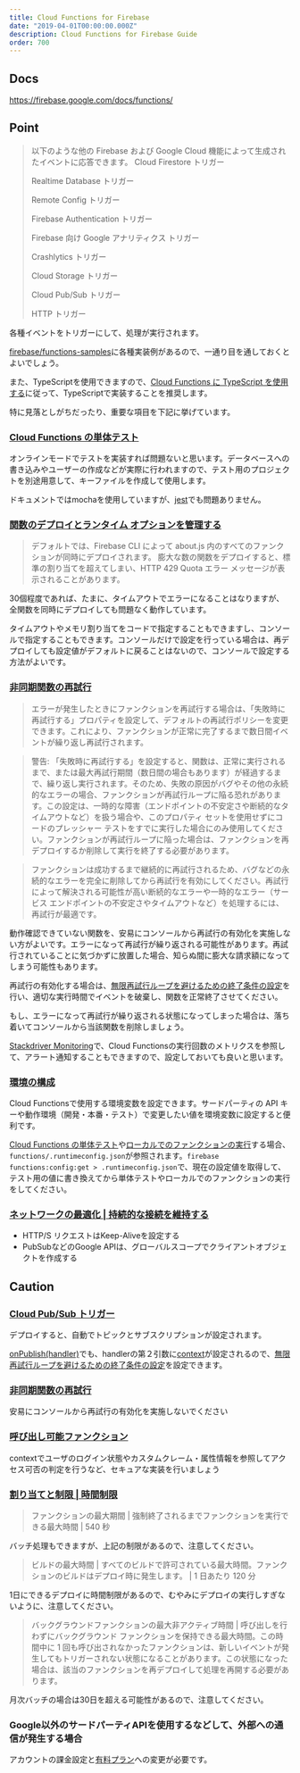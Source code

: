 ```yaml
---
title: Cloud Functions for Firebase
date: "2019-04-01T00:00:00.000Z"
description: Cloud Functions for Firebase Guide
order: 700
---
```


## Docs
https://firebase.google.com/docs/functions/

## Point

> 以下のような他の Firebase および Google Cloud 機能によって生成されたイベントに応答できます。
> Cloud Firestore トリガー
>
> Realtime Database トリガー
>
> Remote Config トリガー
>
> Firebase Authentication トリガー
>
> Firebase 向け Google アナリティクス トリガー
>
> Crashlytics トリガー
>
> Cloud Storage トリガー
>
> Cloud Pub/Sub トリガー
>
> HTTP トリガー

各種イベントをトリガーにして、処理が実行されます。

[firebase/functions-samples](https://github.com/firebase/functions-samples)に各種実装例があるので、一通り目を通しておくとよいでしょう。

また、TypeScriptを使用できますので、[Cloud Functions に TypeScript を使用する](https://firebase.google.com/docs/functions/typescript)に従って、TypeScriptで実装することを推奨します。

特に見落としがちだったり、重要な項目を下記に挙げています。

### [Cloud Functions の単体テスト](https://firebase.google.com/docs/functions/unit-testing)

オンラインモードでテストを実装すれば問題ないと思います。データベースへの書き込みやユーザーの作成などが実際に行われますので、テスト用のプロジェクトを別途用意して、キーファイルを作成して使用します。

ドキュメントではmochaを使用していますが、[jest](https://jestjs.io/)でも問題ありません。

### [関数のデプロイとランタイム オプションを管理する](https://firebase.google.com/docs/functions/manage-functions)

> デフォルトでは、Firebase CLI によって about.js 内のすべてのファンクションが同時にデプロイされます。
> 膨大な数の関数をデプロイすると、標準の割り当てを超えてしまい、HTTP 429 Quota エラー メッセージが表示されることがあります。

30個程度であれば、たまに、タイムアウトでエラーになることはなりますが、全関数を同時にデプロイしても問題なく動作しています。

タイムアウトやメモリ割り当てをコードで指定することもできますし、コンソールで指定することもできます。コンソールだけで設定を行っている場合は、再デプロイしても設定値がデフォルトに戻ることはないので、コンソールで設定する方法がよいです。

### [非同期関数の再試行](https://firebase.google.com/docs/functions/retries)

> エラーが発生したときにファンクションを再試行する場合は、「失敗時に再試行する」プロパティを設定して、デフォルトの再試行ポリシーを変更できます。これにより、ファンクションが正常に完了するまで数日間イベントが繰り返し再試行されます。

> 警告: 「失敗時に再試行する」を設定すると、関数は、正常に実行されるまで、または最大再試行期間（数日間の場合もあります）が経過するまで、繰り返し実行されます。そのため、失敗の原因がバグやその他の永続的なエラーの場合、ファンクションが再試行ループに陥る恐れがあります。この設定は、一時的な障害（エンドポイントの不安定さや断続的なタイムアウトなど）を扱う場合や、このプロパティ セットを使用せずにコードのプレッシャー テストをすでに実行した場合にのみ使用してください。ファンクションが再試行ループに陥った場合は、ファンクションを再デプロイするか削除して実行を終了する必要があります。

> ファンクションは成功するまで継続的に再試行されるため、バグなどの永続的なエラーを完全に削除してから再試行を有効にしてください。再試行によって解決される可能性が高い断続的なエラーや一時的なエラー（サービス エンドポイントの不安定さやタイムアウトなど）を処理するには、再試行が最適です。

動作確認できていない関数を、安易にコンソールから再試行の有効化を実施しない方がよいです。エラーになって再試行が繰り返される可能性があります。再試行されていることに気づかずに放置した場合、知らぬ間に膨大な請求額になってしまう可能性もあります。

再試行の有効化する場合は、[無限再試行ループを避けるための終了条件の設定](https://firebase.google.com/docs/functions/retries#set_an_end_condition_to_avoid_infinite_retry_loops)を行い、適切な実行時間でイベントを破棄し、関数を正常終了させてください。

もし、エラーになって再試行が繰り返される状態になってしまった場合は、落ち着いてコンソールから当該関数を削除しましょう。

[Stackdriver Monitoring](https://cloud.google.com/monitoring/)で、Cloud Functionsの実行回数のメトリクスを参照して、アラート通知することもできますので、設定しておいても良いと思います。

### [環境の構成](https://firebase.google.com/docs/functions/config-env)

Cloud Functionsで使用する環境変数を設定できます。サードパーティの API キーや動作環境（開発・本番・テスト）で変更したい値を環境変数に設定すると便利です。

[Cloud Functions の単体テスト](https://firebase.google.com/docs/functions/unit-testing)や[ローカルでのファンクションの実行](https://firebase.google.com/docs/functions/local-emulator)する場合、```functions/.runtimeconfig.json```が参照されます。```firebase functions:config:get > .runtimeconfig.json```で、現在の設定値を取得して、テスト用の値に書き換えてから単体テストやローカルでのファンクションの実行をしてください。

### [ネットワークの最適化 | 持続的な接続を維持する](https://firebase.google.com/docs/functions/networking#maintaining_persistent_connections)

- HTTP/S リクエストはKeep-Aliveを設定する
- PubSubなどのGoogle APIは、グローバルスコープでクライアントオブジェクトを作成する

## Caution

### [Cloud Pub/Sub トリガー](https://firebase.google.com/docs/functions/pubsub-events)

デプロイすると、自動でトピックとサブスクリプションが設定されます。

[onPublish(handler)](https://firebase.google.com/docs/reference/functions/functions.pubsub.TopicBuilder#onPublish)でも、handlerの第２引数に[context](https://firebase.google.com/docs/reference/functions/functions.EventContext)が設定されるので、[無限再試行ループを避けるための終了条件の設定](https://firebase.google.com/docs/functions/retries#set_an_end_condition_to_avoid_infinite_retry_loops)を設定できます。

### [非同期関数の再試行](https://firebase.google.com/docs/functions/retries)

安易にコンソールから再試行の有効化を実施しないでください

### [呼び出し可能ファンクション](https://firebase.google.com/docs/functions/callable#write_and_deploy_the_callable_function)

contextでユーザのログイン状態やカスタムクレーム・属性情報を参照してアクセス可否の判定を行うなど、セキュアな実装を行いましょう

### [割り当てと制限 | 時間制限](https://firebase.google.com/docs/functions/quotas)

> ファンクションの最大期間 | 強制終了されるまでファンクションを実行できる最大時間 | 540 秒

バッチ処理もできますが、上記の制限があるので、注意してください。

> ビルドの最大時間 | すべてのビルドで許可されている最大時間。ファンクションのビルドはデプロイ時に発生します。 | 1 日あたり 120 分

1日にできるデプロイに時間制限があるので、むやみにデプロイの実行しすぎないように、注意してください。

> バックグラウンドファンクションの最大非アクティブ時間	| 呼び出しを行わずにバックグラウンド ファンクションを保持できる最大時間。この時間中に 1 回も呼び出されなかったファンクションは、新しいイベントが発生してもトリガーされない状態になることがあります。この状態になった場合は、該当のファンクションを再デプロイして処理を再開する必要があります。

月次バッチの場合は30日を超える可能性があるので、注意してください。

### Google以外のサードパーティAPIを使用するなどして、外部への通信が発生する場合

アカウントの課金設定と[有料プラン](https://firebase.google.com/pricing/)への変更が必要です。
